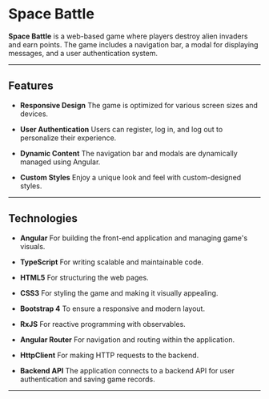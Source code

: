 # Space Battle

**Space Battle** is a web-based game where players destroy alien invaders and earn points. The game includes a navigation bar, a modal for displaying messages, and a user authentication system.

---

## Features

- **Responsive Design**
  The game is optimized for various screen sizes and devices.

- **User Authentication**
  Users can register, log in, and log out to personalize their experience.

- **Dynamic Content**
  The navigation bar and modals are dynamically managed using Angular.

- **Custom Styles**
  Enjoy a unique look and feel with custom-designed styles.

---

## Technologies

- **Angular**
  For building the front-end application and managing game's visuals.

- **TypeScript**
  For writing scalable and maintainable code.

- **HTML5**
  For structuring the web pages.

- **CSS3**
  For styling the game and making it visually appealing.

- **Bootstrap 4**
  To ensure a responsive and modern layout.

- **RxJS**
  For reactive programming with observables.

- **Angular Router**
  For navigation and routing within the application.

- **HttpClient**
  For making HTTP requests to the backend.

- **Backend API**
  The application connects to a backend API for user authentication and saving game records.

---
